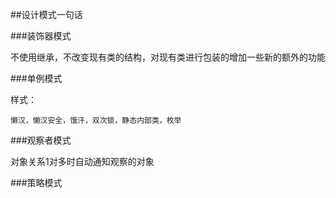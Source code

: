 ##设计模式一句话

###装饰器模式

不使用继承，不改变现有类的结构，对现有类进行包装的增加一些新的额外的功能


###单例模式

样式：

	懒汉，懒汉安全，饿汗，双次锁，静态内部类，枚举

###观察者模式

对象关系1对多时自动通知观察的对象


###策略模式